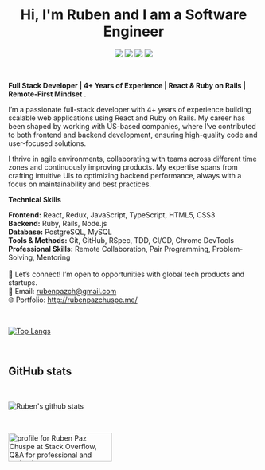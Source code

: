 <h1 align="center">Hi, I'm Ruben and I am a Software Engineer</h1>

<p align="center">
    <a href="https://angel.co/u/rubenpazch" alt="Angel">
        <img src="https://img.shields.io/badge/Angel-Profile-lightgrey" /></a>
    <a href="https://twitter.com/rubenpazch" alt="Twitter">
        <img src="https://img.shields.io/badge/Twitter-Profile-blue" /></a>
    <a href="https://www.linkedin.com/in/rubenpazch/" alt="Linkedin">
        <img src="https://img.shields.io/badge/Linkedin-Profile-blue" /></a>
    <a href="http://rubenpazch.github.io/" alt="Ruben Paz Chuspe">
        <img src="https://img.shields.io/badge/Personal%20Site-rubenpazch.github.io-green" /></a>
</p>

<br/>

<b> Full Stack Developer | 4+ Years of Experience | React & Ruby on Rails | Remote-First Mindset</b> .
<br/>

I’m a passionate full-stack developer with 4+ years of experience building scalable web applications using React and Ruby on Rails. My career has been shaped by working with US-based companies, where I’ve contributed to both frontend and backend development, ensuring high-quality code and user-focused solutions.

I thrive in agile environments, collaborating with teams across different time zones and continuously improving products. My expertise spans from crafting intuitive UIs to optimizing backend performance, always with a focus on maintainability and best practices.

<b>Technical Skills</b>

<b>Frontend:</b> React, Redux, JavaScript, TypeScript, HTML5, CSS3<br/>
<b>Backend:</b> Ruby, Rails, Node.js<br/>
<b>Database:</b> PostgreSQL, MySQL<br/>
<b>Tools & Methods:</b> Git, GitHub, RSpec, TDD, CI/CD, Chrome DevTools<br/>
<b>Professional Skills:</b> Remote Collaboration, Pair Programming, Problem-Solving, Mentoring<br/>
<br/>
🚀 Let’s connect! I’m open to opportunities with global tech products and startups.<br/>
📧 Email: rubenpazch@gmail.com<br/>
🌐 Portfolio: http://rubenpazchuspe.me/<br/>

<br/>

[![Top Langs](https://github-readme-stats.vercel.app/api/top-langs/?username=rubenpazch&layout=compact)](https://github.com/rubenpazch/github-readme-stats)





<br/>

<h2>GitHub stats</h2>

<br/>


![Ruben's github stats](https://github-readme-stats.vercel.app/api?username=rubenpazch&show_icons=true&theme=dracula)

<br/>


<a href="https://stackoverflow.com/users/8272786/ruben-paz-chuspe"><img src="https://stackoverflow.com/users/flair/8272786.png" width="208" height="58" alt="profile for Ruben Paz Chuspe at Stack Overflow, Q&amp;A for professional and enthusiast programmers" title="profile for Ruben Paz Chuspe at Stack Overflow, Q&amp;A for professional and enthusiast programmers"></a>

